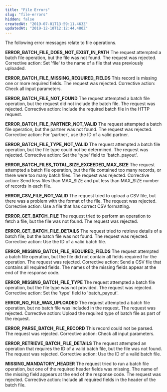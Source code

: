 ```yaml
---
title: "File Errors"
slug: "file-errors"
hidden: false
createdAt: "2019-07-01T13:59:11.463Z"
updatedAt: "2019-12-10T12:12:44.480Z"
---
```

The following error messages relate to file operations.

**ERROR_BATCH_FILE_DOES_NOT_EXIST_IN_PATH**
The request attempted a batch file operation, but the file was not found. The request was rejected. Corrective action: Set 'file' to the name of a file that was previously uploaded.

**ERROR_BATCH_FILE_MISSING_REQUIRED_FIELDS**
This record is missing one or more required fields. The request was rejected. Corrective action: Check all input parameters.

**ERROR_BATCH_FILE_NOT_FOUND**
The request attempted a batch file operation, but the request did not include the batch file. The request was rejected. Corrective action: Include the required batch file in the HTTP request.

**ERROR_BATCH_FILE_PARTNER_NOT_VALID**
The request attempted a batch file operation, but the partner was not found. The request was rejected. Corrective action: For 'partner', use the ID of a valid partner.

**ERROR_BATCH_FILE_TYPE_NOT_VALID**
The request attempted a batch file operation, but the file type could not be determined. The request was rejected. Corrective action: Set the 'type' field to 'batch_payout'.

**ERROR_BATCH_FILES_TOTAL_SIZE_EXCEEDED_MAX_SIZE**
The request attempted a batch file operation, but the file contained too many records, or there were too many batch files. The request was rejected. Corrective action: Send less files than MAX_SIZE and put less than MAX_SIZE number of records in each file.

**ERROR_CSV_FILE_NOT_VALID**
The request tried to upload a CSV file, but there was a problem with the format of the file. The request was rejected. Corrective action: Use a file that has correct CSV formatting.

**ERROR_GET_BATCH_FILE**
The request tried to perform an operation to fetch a file, but the file was not found. The request was rejected.

**ERROR_GET_BATCH_FILE_DETAILS**
The request tried to retrieve details of a batch file, but the batch file was not found. The request was rejected. Corrective action: Use the ID of a valid batch file.

**ERROR_MISSING_BATCH_FILE_REQUIRED_FIELDS**
The request attempted a batch file operation, but the file did not contain all fields required for the operation. The request was rejected. Corrective action: Send a CSV file that contains all required fields. The names of the missing fields appear at the end of the response code.

**ERROR_MISSING_BATCH_FILE_TYPE**
The request attempted a batch file operation, but the file type was not provided. The request was rejected. Corrective action: Set the 'type' field to 'batch_payout'.

**ERROR_NO_FILE_WAS_UPLOADED**
The request attempted a batch file operation, but no batch file was included in the request. The request was rejected. Corrective action: Upload the required type of batch file as part of the request.

**ERROR_PARSE_BATCH_FILE_RECORD**
This record could not be parsed. The request was rejected. Corrective action: Check all input parameters.

**ERROR_RETRIEVE_BATCH_FILE_DETAILS**
The request attempted an operation that requires the ID of a valid batch file, but the file was not found. The request was rejected. Corrective action: Use the ID of a valid batch file.

**MISSING_MANDATORY_HEADER**
The request tried to run a batch file operation, but one of the required header fields was missing. The name of the missing field appears at the end of the response code. The request was rejected. Corrective action: Include all required fields in the header of the batch file.